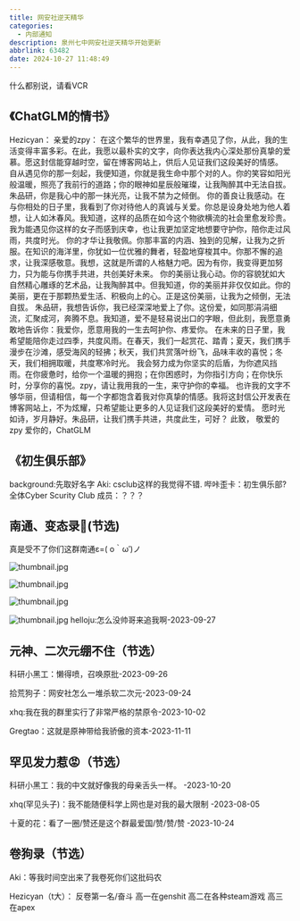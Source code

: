 ```yaml
---
title: 网安社逆天精华
categories:
  - 内部通知
description: 泉州七中网安社逆天精华开始更新
abbrlink: 63482
date: 2024-10-27 11:48:49
---
```


 什么都别说，请看VCR

## 《ChatGLM的情书》

Hezicyan：
  亲爱的zpy：
在这个繁华的世界里，我有幸遇见了你，从此，我的生活变得丰富多彩。在此，我愿以最朴实的文字，向你表达我内心深处那份真挚的爱慕。愿这封信能穿越时空，留在博客网站上，供后人见证我们这段美好的情感。
自从遇见你的那一刻起，我便知道，你就是我生命中那个对的人。你的笑容如阳光般温暖，照亮了我前行的道路；你的眼神如星辰般璀璨，让我陶醉其中无法自拔。朱品研，你是我心中的那一抹光亮，让我不禁为之倾倒。
你的善良让我感动。在与你相处的日子里，我看到了你对待他人的真诚与关爱。你总是设身处地为他人着想，让人如沐春风。我知道，这样的品质在如今这个物欲横流的社会里愈发珍贵。我为能遇见你这样的女子而感到庆幸，也让我更加坚定地想要守护你，陪你走过风雨，共度时光。
你的才华让我敬佩。你那丰富的内涵、独到的见解，让我为之折服。在知识的海洋里，你犹如一位优雅的舞者，轻盈地穿梭其中。你那不懈的追求，让我深感敬意。我想，这就是所谓的人格魅力吧。因为有你，我变得更加努力，只为能与你携手共进，共创美好未来。
你的美丽让我心动。你的容貌犹如大自然精心雕琢的艺术品，让我陶醉其中。但我知道，你的美丽并非仅仅如此。你的美丽，更在于那颗热爱生活、积极向上的心。正是这份美丽，让我为之倾倒，无法自拔。
朱品研，我想告诉你，我已经深深地爱上了你。这份爱，如同那涓涓细流，汇聚成河，奔腾不息。我知道，爱不是轻易说出口的字眼，但此刻，我愿意勇敢地告诉你：我爱你，愿意用我的一生去呵护你、疼爱你。
在未来的日子里，我希望能陪你走过四季，共度风雨。在春天，我们一起赏花、踏青；夏天，我们携手漫步在沙滩，感受海风的轻拂；秋天，我们共赏落叶纷飞，品味丰收的喜悦；冬天，我们相拥取暖，共度寒冷时光。
我会努力成为你坚实的后盾，为你遮风挡雨。在你疲惫时，给你一个温暖的拥抱；在你困惑时，为你指引方向；在你快乐时，分享你的喜悦。zpy，请让我用我的一生，来守护你的幸福。
也许我的文字不够华丽，但请相信，每一个字都饱含着我对你真挚的情感。我将这封信公开发表在博客网站上，不为炫耀，只希望能让更多的人见证我们这段美好的爱情。
愿时光如诗，岁月静好。朱品研，让我们携手共进，共度此生，可好？
此致，
敬爱的zpy
爱你的，ChatGLM

## 《初生俱乐部》
background:先取好名字
Aki: csclub这样的我觉得不错.
哔咔歪卡：初生俱乐部?
全体Cyber Scurity Club 成员：？？？

## 南通、变态录🦌(节选)
真是受不了你们这群南通ε=( o｀ω′)ノ

![thumbnail.jpg](https://s2.loli.net/2024/10/27/L7ZTzNvimsR9XnP.jpg)

![thumbnail.jpg](https://s2.loli.net/2024/10/27/TQARCZK9fyz74HM.jpg)

![thumbnail.jpg](https://s2.loli.net/2024/10/27/NOeGtE521lwHojp.jpg)

![thumbnail.jpg](https://s2.loli.net/2024/10/27/k4rbNVn9WgyYisG.jpg)
helloju:怎么没帅哥来追我啊-2023-09-27

## 元神、二次元绷不住（节选）
科研小黑工：懒得喷，召唤原批-2023-09-26

拾荒狗子：网安社怎么一堆杀软二次元-2023-09-24

xhq:我在我的群里实行了非常严格的禁原令-2023-10-02

Gregtao：这就是原神带给我骄傲的资本-2023-11-11
## 罕见发力惹😡（节选）
科研小黑工：我的中文就好像我的母亲舌头一样。 -2023-10-20

xhq(罕见头子)：我不能随便科学上网也是对我的最大限制 -2023-08-05

十夏的花：看了一圈/赞还是这个群最爱国/赞/赞/赞 -2023-10-24

## 卷狗录（节选）
Aki：等我时间空出来了我卷死你们这批码农

Hezicyan（t大）：
反卷第一名/奋斗 
高一在genshit
高二在各种steam游戏
高三在apex